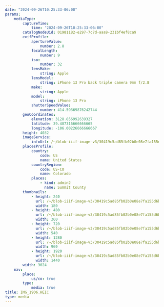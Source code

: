 ```yaml
---
date: "2024-09-26T10:25:33-06:00"
params:
    mediaType:
        captureTime:
            time: "2024-09-26T10:25:33-06:00"
        catalogNodeUid: 01981182-e297-7c7d-aaa9-231bf4ef8ca9
        exifProfile:
            apertureValue:
                number: 2.8
            focalLength:
                number: 9
            iso:
                number: 32
            lensMake:
                string: Apple
            lensModel:
                string: iPhone 13 Pro back triple camera 9mm f/2.8
            make:
                string: Apple
            model:
                string: iPhone 13 Pro
            shutterSpeedValue:
                number: 414.59369876242744
        geoCoordinates:
            elevation: 3128.856992639327
            latitude: 39.487316666666665
            longitude: -106.00226666666667
        height: 4032
        imageService:
            infoUrl: /~/blob-iiif-image-v3/30419c5ad85fb02b0e08e7fa155d6b4dd716147b816ac3e63f4f6ad033f68f95/info.json
        placesProfile:
            country:
                code: US
                name: United States
            countryRegion:
                code: US-CO
                name: Colorado
            places:
                - kind: admin2
                  name: Summit County
        thumbnails:
            - height: 240
              url: /~/blob-iiif-image-v3/30419c5ad85fb02b0e08e7fa155d6b4dd716147b816ac3e63f4f6ad033f68f95/full/180%2C240/0/default.jpg
              width: 180
            - height: 480
              url: /~/blob-iiif-image-v3/30419c5ad85fb02b0e08e7fa155d6b4dd716147b816ac3e63f4f6ad033f68f95/full/360%2C480/0/default.jpg
              width: 360
            - height: 720
              url: /~/blob-iiif-image-v3/30419c5ad85fb02b0e08e7fa155d6b4dd716147b816ac3e63f4f6ad033f68f95/full/540%2C720/0/default.jpg
              width: 540
            - height: 1280
              url: /~/blob-iiif-image-v3/30419c5ad85fb02b0e08e7fa155d6b4dd716147b816ac3e63f4f6ad033f68f95/full/960%2C1280/0/default.jpg
              width: 960
            - height: 1920
              url: /~/blob-iiif-image-v3/30419c5ad85fb02b0e08e7fa155d6b4dd716147b816ac3e63f4f6ad033f68f95/full/1440%2C1920/0/default.jpg
              width: 1440
        width: 3024
    nav:
        place:
            us/co: true
        type:
            media: true
title: IMG_1906.HEIC
type: media
---
```

